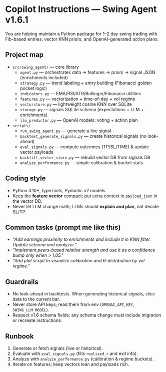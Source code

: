 # Copilot Instructions — Swing Agent v1.6.1

You are helping maintain a Python package for 1–2 day swing trading with Fib-based entries, vector KNN priors, and OpenAI-generated action plans.

## Project map
- `src/swing_agent/` — core library
  - `agent.py` — orchestrates data → features → priors → signal JSON (enrichments included)
  - `strategy.py` — trend labeling + entry building (Fibonacci golden pocket logic)
  - `indicators.py` — EMA/RSI/ATR/Bollinger/Fibonacci utilities
  - `features.py` — vectorization + time-of-day + vol regime
  - `vectorstore.py` — lightweight cosine KNN over SQLite
  - `storage.py` — signals SQLite schema (expectations + LLM + enrichments)
  - `llm_predictor.py` — OpenAI models: voting + action plan
- `scripts/`
  - `run_swing_agent.py` — generate a live signal
  - `backtest_generate_signals.py` — create historical signals (no look-ahead)
  - `eval_signals.py` — compute outcomes (TP/SL/TIME) & update vector payloads
  - `backfill_vector_store.py` — rebuild vector DB from signals DB
  - `analyze_performance.py` — simple calibration & bucket stats

## Coding style
- Python 3.10+, type hints, Pydantic v2 models.
- Keep the **feature vector** compact; put extra context in `payload_json` in the vector DB.
- Never let LLM change math; LLMs should **explain and plan**, not decide SL/TP.

## Common tasks (prompt me like this)
- *"Add earnings proximity to enrichments and include it in KNN filter. Update schema and analyzer."*
- *"Implement peers-based relative strength and use it as a confidence bump only when > 1.05."*
- *"Add plot script to visualize calibration and R-distribution by vol regime."*

## Guardrails
- No look-ahead in backtests. When generating historical signals, slice data to the current bar.
- Never store API keys; read them from env (`OPENAI_API_KEY`, `SWING_LLM_MODEL`).
- Respect v1.6 schema fields; any schema change must include migration or recreate instructions.

## Runbook
1. Generate or fetch signals (live or historical).
2. Evaluate with `eval_signals.py` (fills `realized_r` and exit info).
3. Analyze with `analyze_performance.py` (calibration & regime buckets).
4. Iterate on features; keep vectors lean and payloads rich.